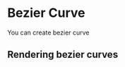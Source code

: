 <script setup>
import Block from '../components/Block.vue'
import { CubicBezierCurve } from '../../src/index'

const bezier = (r) => {
    const c = r.center
    const p = new CubicBezierCurve(
        c.add(-50, 0),
        c.add(50, 0),
        c.add(0, -25),
        c.add(0, 25)
    )
    r.add(p, {
        strokeStyle: 'red',
        width: 1
    })
}

</script>

# Bezier Curve
You can create bezier curve

## Rendering bezier curves
<Block :code="bezier" />